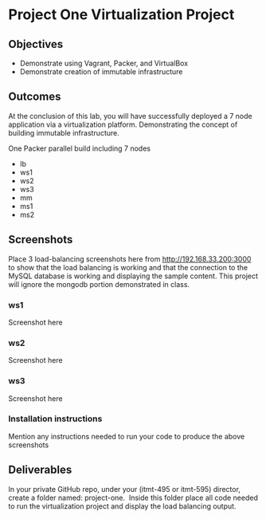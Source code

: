 # Project One Virtualization Project

## Objectives

- Demonstrate using Vagrant, Packer, and VirtualBox
- Demonstrate creation of immutable infrastructure

## Outcomes

At the conclusion of this lab, you will have successfully deployed a 7 node application via a virtualization platform.  Demonstrating the concept of building immutable infrastructure.  

One Packer parallel build including 7 nodes

- lb
- ws1
- ws2
- ws3
- mm
- ms1
- ms2

## Screenshots

Place 3 load-balancing screenshots here from http://192.168.33.200:3000 to show that the load balancing is working and that the connection to the MySQL database is working and displaying the sample content.  This project will ignore the mongodb portion demonstrated in class.

### ws1

Screenshot here

### ws2

Screenshot here

### ws3

Screenshot here

### Installation instructions

Mention any instructions needed to run your code to produce the above screenshots

## Deliverables

 In your private GitHub repo, under your (itmt-495 or itmt-595) director, create a folder named: project-one.  Inside this folder place all code needed to run the virtualization project and display the load balancing output.
